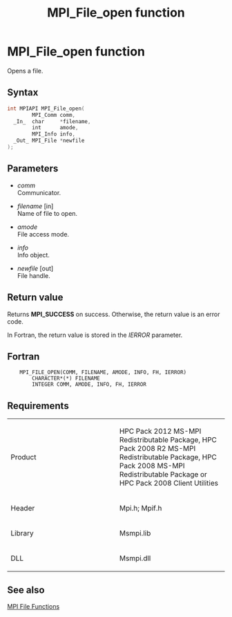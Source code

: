 ﻿---
title: MPI_File_open function
TOCTitle: MPI_File_open function
ms:assetid: d3838a60-de06-4dfb-a8dd-4ea0e00fdddc
ms:mtpsurl: https://msdn.microsoft.com/en-us/library/Dn473328(v=VS.85)
ms:contentKeyID: 59360874
ms.date: 03/28/2018
mtps_version: v=VS.85
f1_keywords:
- MPI_FILE_OPEN
- mpif/MPI_File_open
- mpi/MPI_FILE_OPEN
dev_langs:
- C++
- C
---

# MPI\_File\_open function

Opens a file.

## Syntax

``` c++
int MPIAPI MPI_File_open(
        MPI_Comm comm,
  _In_  char     *filename,
        int      amode,
        MPI_Info info,
  _Out_ MPI_File *newfile
);
```

## Parameters

  - *comm*  
    Communicator.

  - *filename* \[in\]  
    Name of file to open.

  - *amode*  
    File access mode.

  - *info*  
    Info object.

  - *newfile* \[out\]  
    File handle.

## Return value

Returns **MPI\_SUCCESS** on success. Otherwise, the return value is an error code.

In Fortran, the return value is stored in the *IERROR* parameter.

## Fortran

``` FORTRAN
    MPI_FILE_OPEN(COMM, FILENAME, AMODE, INFO, FH, IERROR)
        CHARACTER*(*) FILENAME
        INTEGER COMM, AMODE, INFO, FH, IERROR
```

## Requirements

<table>
<colgroup>
<col style="width: 50%" />
<col style="width: 50%" />
</colgroup>
<tbody>
<tr class="odd">
<td><p>Product</p></td>
<td><p>HPC Pack 2012 MS-MPI Redistributable Package, HPC Pack 2008 R2 MS-MPI Redistributable Package, HPC Pack 2008 MS-MPI Redistributable Package or HPC Pack 2008 Client Utilities</p></td>
</tr>
<tr class="even">
<td><p>Header</p></td>
<td>Mpi.h;
Mpif.h</td>
</tr>
<tr class="odd">
<td><p>Library</p></td>
<td>Msmpi.lib</td>
</tr>
<tr class="even">
<td><p>DLL</p></td>
<td>Msmpi.dll</td>
</tr>
</tbody>
</table>


## See also

[MPI File Functions](mpi-file-functions.md)

